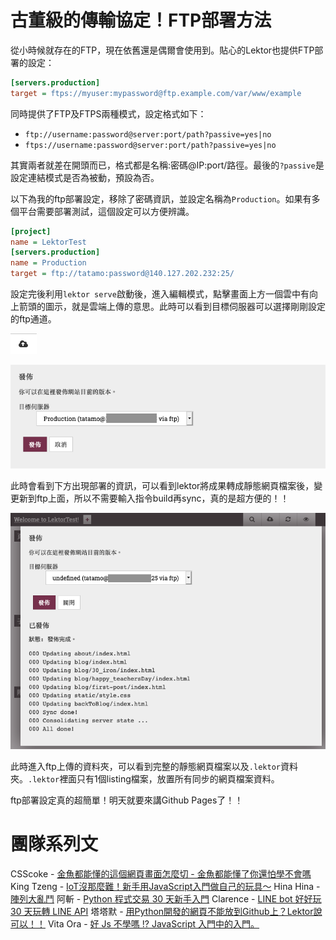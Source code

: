 # 古董級的傳輸協定！FTP部署方法

從小時候就存在的FTP，現在依舊還是偶爾會使用到。貼心的Lektor也提供FTP部署的設定：

```ini
[servers.production]
target = ftps://myuser:mypassword@ftp.example.com/var/www/example
```

同時提供了FTP及FTPS兩種模式，設定格式如下：

- `ftp://username:password@server:port/path?passive=yes|no`
- `ftps://username:password@server:port/path?passive=yes|no`

其實兩者就差在開頭而已，格式都是名稱:密碼@IP:port/路徑。最後的`?passive`是設定連結模式是否為被動，預設為否。

以下為我的ftp部署設定，移除了密碼資訊，並設定名稱為`Production`。如果有多個平台需要部署測試，這個設定可以方便辨識。

```ini
[project]
name = LektorTest
[servers.production]
name = Production
target = ftp://tatamo:password@140.127.202.232:25/
```

設定完後利用`lektor serve`啟動後，進入編輯模式，點擊畫面上方一個雲中有向上箭頭的圖示，就是雲端上傳的意思。此時可以看到目標伺服器可以選擇剛剛設定的ftp通道。

![image-20191010020812247](../assets/image-20191010020812247.png)

![image-20191010021019796](../assets/image-20191010021019796.png)

此時會看到下方出現部署的資訊，可以看到lektor將成果轉成靜態網頁檔案後，變更新到ftp上面，所以不需要輸入指令build再sync，真的是超方便的！！

![image-20191010020632924](../assets/image-20191010020632924.png)

此時進入ftp上傳的資料夾，可以看到完整的靜態網頁檔案以及`.lektor`資料夾。`.lektor`裡面只有1個listing檔案，放置所有同步的網頁檔案資料。

ftp部署設定真的超簡單！明天就要來講Github Pages了！！

# 團隊系列文

CSScoke - [金魚都能懂的這個網頁畫面怎麼切 - 金魚都能懂了你還怕學不會嗎](https://ithelp.ithome.com.tw/users/20112550/ironman/2623)
King Tzeng - [IoT沒那麼難！新手用JavaScript入門做自己的玩具～](https://ithelp.ithome.com.tw/users/20103130/ironman/2125)
Hina Hina - [陣列大亂鬥](https://ithelp.ithome.com.tw/users/20120000/ironman/2256) 
阿斬 - [Python 程式交易 30 天新手入門](https://ithelp.ithome.com.tw/users/20120536/ironman/2571)
Clarence - [LINE bot 好好玩 30 天玩轉 LINE API](https://ithelp.ithome.com.tw/users/20117701/ironman/2634)
塔塔默 - [用Python開發的網頁不能放到Github上？Lektor說可以！！](https://ithelp.ithome.com.tw/users/20112552/ironman/2735)
Vita Ora - [好 Js 不學嗎 !? JavaScript 入門中的入門。](https://ithelp.ithome.com.tw/users/20112656/ironman/2782)